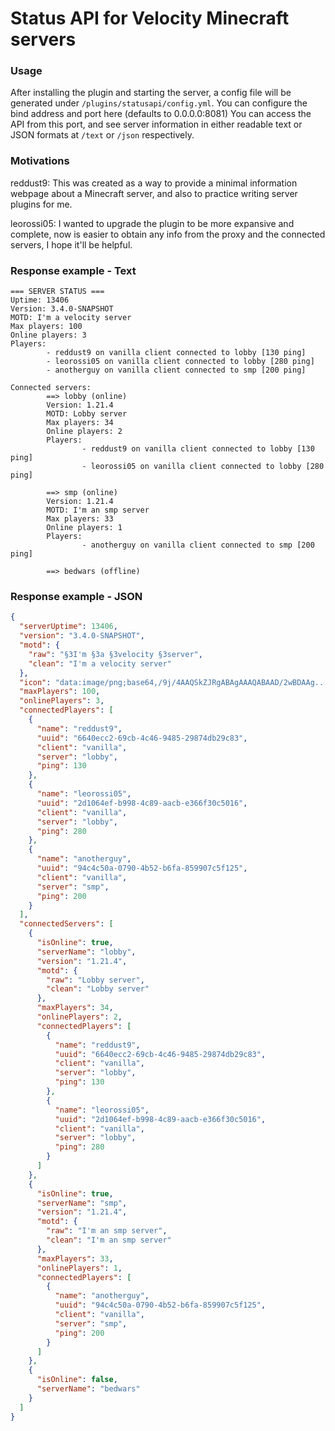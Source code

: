 # Status API for Velocity Minecraft servers

### Usage
After installing the plugin and starting the server, a config file will be generated under `/plugins/statusapi/config.yml`. You can configure the bind address and port here (defaults to 0.0.0.0:8081)
You can access the API from this port, and see server information in either readable text or JSON formats at `/text` or `/json` respectively.

### Motivations
reddust9: This was created as a way to provide a minimal information webpage about a Minecraft server, and also to practice writing server plugins for me.

leorossi05: I wanted to upgrade the plugin to be more expansive and complete, now is easier to obtain any info from the proxy and the connected servers, I hope it'll be helpful.

### Response example - Text

```
=== SERVER STATUS ===
Uptime: 13406
Version: 3.4.0-SNAPSHOT
MOTD: I'm a velocity server
Max players: 100
Online players: 3
Players:
        - reddust9 on vanilla client connected to lobby [130 ping]
        - leorossi05 on vanilla client connected to lobby [280 ping]
        - anotherguy on vanilla client connected to smp [200 ping]

Connected servers:
        ==> lobby (online)
        Version: 1.21.4
        MOTD: Lobby server
        Max players: 34
        Online players: 2
        Players:
                - reddust9 on vanilla client connected to lobby [130 ping]
                - leorossi05 on vanilla client connected to lobby [280 ping]

        ==> smp (online)
        Version: 1.21.4
        MOTD: I'm an smp server
        Max players: 33
        Online players: 1
        Players:
                - anotherguy on vanilla client connected to smp [200 ping]

        ==> bedwars (offline)
```

### Response example - JSON

```json
{
  "serverUptime": 13406,
  "version": "3.4.0-SNAPSHOT",
  "motd": {
    "raw": "§3I'm §3a §3velocity §3server",
    "clean": "I'm a velocity server"
  },
  "icon": "data:image/png;base64,/9j/4AAQSkZJRgABAgAAAQABAAD/2wBDAAg...",
  "maxPlayers": 100,
  "onlinePlayers": 3,
  "connectedPlayers": [
    {
      "name": "reddust9",
      "uuid": "6640ecc2-69cb-4c46-9485-29874db29c83",
      "client": "vanilla",
      "server": "lobby",
      "ping": 130
    },
    {
      "name": "leorossi05",
      "uuid": "2d1064ef-b998-4c89-aacb-e366f30c5016",
      "client": "vanilla",
      "server": "lobby",
      "ping": 280
    },
    {
      "name": "anotherguy",
      "uuid": "94c4c50a-0790-4b52-b6fa-859907c5f125",
      "client": "vanilla",
      "server": "smp",
      "ping": 200
    }
  ],
  "connectedServers": [
    {
      "isOnline": true,
      "serverName": "lobby",
      "version": "1.21.4",
      "motd": {
        "raw": "Lobby server",
        "clean": "Lobby server"
      },
      "maxPlayers": 34,
      "onlinePlayers": 2,
      "connectedPlayers": [
        {
          "name": "reddust9",
          "uuid": "6640ecc2-69cb-4c46-9485-29874db29c83",
          "client": "vanilla",
          "server": "lobby",
          "ping": 130
        },
        {
          "name": "leorossi05",
          "uuid": "2d1064ef-b998-4c89-aacb-e366f30c5016",
          "client": "vanilla",
          "server": "lobby",
          "ping": 280
        }
      ]
    },
    {
      "isOnline": true,
      "serverName": "smp",
      "version": "1.21.4",
      "motd": {
        "raw": "I'm an smp server",
        "clean": "I'm an smp server"
      },
      "maxPlayers": 33,
      "onlinePlayers": 1,
      "connectedPlayers": [
        {
          "name": "anotherguy",
          "uuid": "94c4c50a-0790-4b52-b6fa-859907c5f125",
          "client": "vanilla",
          "server": "smp",
          "ping": 200
        }
      ]
    },
    {
      "isOnline": false,
      "serverName": "bedwars"
    }
  ]
}
```